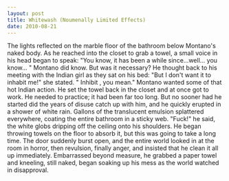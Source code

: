 ```yaml
---
layout: post
title: Whitewash (Noumenally Limited Effects)
date: 2010-08-21
---
```

The lights reflected on the marble floor of the bathroom below Montano's
      naked body. As he reached into the closet to grab a towel, a small voice in his head began to
      speak:    "You know, it has been a while since...well...  you know...  "    Montano did
      know. But was it necessary? He thought back to his meeting with the Indian girl as they sat on
      his bed:    "But I don't want it to inhabit me!" she stated.    "  Inhibit  , you
      mean."    Montano wanted some of that hot Indian action. He set the towel
      back in the closet and at once got to work. He needed to practice; it had been far too long.
      But no sooner had he started did the years of disuse catch up with him, and he quickly erupted
      in a shower of white rain. Gallons of the translucent emulsion splattered everywhere, coating
      the entire bathroom in a sticky web.    "Fuck!" he said, the white globs
      dripping off the ceiling onto his shoulders. He began throwing towels on the floor to absorb
      it, but this was going to take a long time.    The door suddenly burst
      open, and the entire world looked in at the room in horror, then revulsion, finally anger, and
      insisted that he clean it all up immediately. Embarrassed beyond measure, he grabbed a paper
      towel and kneeling, still naked, began soaking up his mess as the world watched in
      disapproval.
